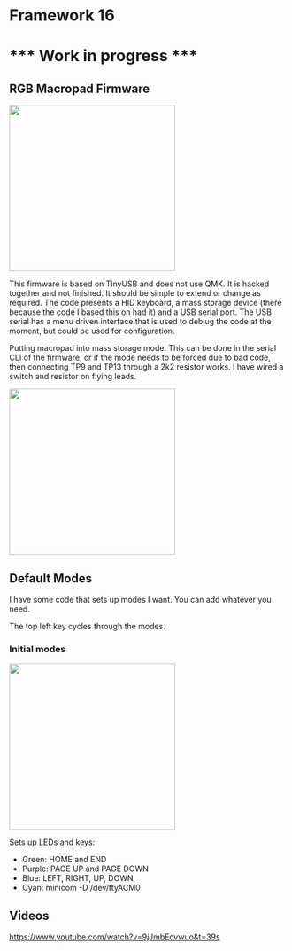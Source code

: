 # Framework 16

# *** Work in progress ***

## RGB Macropad Firmware

<img src="https://github.com/user-attachments/assets/a20ad5b8-39f2-4137-b010-67167023473f" width="300"/>

This firmware is based on TinyUSB and does not use QMK. It is hacked together and not finished. It should be simple to extend or change as required.
The code presents a HID keyboard, a mass storage device (there because the code I based this on had it) and a USB serial port. The USB serial has a menu driven interface that is used to debiug the code at the moment, but could be used for configuration.

Putting macropad into mass storage mode.
This can be done in the serial CLI of the firmware, or if the mode needs to be forced due to bad code, then connecting TP9 and TP13 through a 2k2 resistor works. I have wired a switch and resistor on flying leads.

<img src="https://github.com/user-attachments/assets/fb47f64d-cf3e-4d0f-a3de-08ecaf15d2c9" width="300"/>

## Default Modes
I have some code that sets up modes I want. You can add whatever you need. 

The top left key cycles through the modes.

### Initial modes

<img src="https://github.com/user-attachments/assets/c4d863d0-c671-4f58-890f-0a276b3eb132" width="300"/>

Sets up LEDs and keys:

  * Green:  HOME and END
  * Purple: PAGE UP and PAGE DOWN
  * Blue:   LEFT, RIGHT, UP, DOWN
  * Cyan:   minicom -D /dev/ttyACM0


## Videos

https://www.youtube.com/watch?v=9jJmbEcvwuo&t=39s
